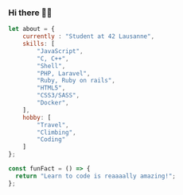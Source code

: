 ### Hi there 👋🏾

```js
let about = {
    currently : "Student at 42 Lausanne",
    skills: [
    	"JavaScript",
        "C, C++",
        "Shell",
        "PHP, Laravel",
        "Ruby, Ruby on rails",
        "HTML5",
        "CSS3/SASS",
        "Docker",
    ],
    hobby: [
    	"Travel",
        "Climbing",
        "Coding"
    ]
};

const funFact = () => {
  return "Learn to code is reaaaally amazing!";
};
```

<!--
-----

[![jmartin's 42 stats](https://badge42.herokuapp.com/api/stats/jmartin)](https://github.com/JaeSeoKim/badge42) [![MarJC5's github stats](https://github-readme-stats.vercel.app/api?username=MarJC5&theme=vue-dark&show_icons=true)](https://github.com/MarJC5)
-->
